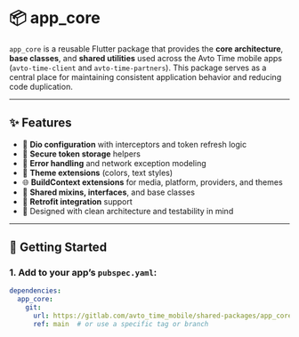 # 📦 app_core

`app_core` is a reusable Flutter package that provides the **core architecture**, **base classes**, and **shared utilities** used across the Avto Time mobile apps (`avto-time-client` and `avto-time-partners`). This package serves as a central place for maintaining consistent application behavior and reducing code duplication.

---

## ✨ Features

- 🔧 **Dio configuration** with interceptors and token refresh logic
- 💾 **Secure token storage** helpers
- 🧠 **Error handling** and network exception modeling
- 🎨 **Theme extensions** (colors, text styles)
- 🌐 **BuildContext extensions** for media, platform, providers, and themes
- 🧩 **Shared mixins, interfaces**, and base classes
- 🔄 **Retrofit integration** support
- 📍 Designed with clean architecture and testability in mind

---

## 🚀 Getting Started

### 1. Add to your app’s `pubspec.yaml`:

```yaml
dependencies:
  app_core:
    git:
      url: https://gitlab.com/avto_time_mobile/shared-packages/app_core.git
      ref: main  # or use a specific tag or branch

